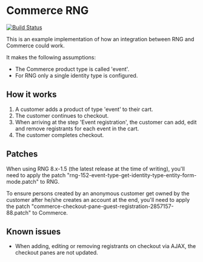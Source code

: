 # Commerce RNG

[![Build Status](https://travis-ci.org/MegaChriz/commerce_rng.svg?branch=8.x-1.x)](https://travis-ci.org/MegaChriz/afasprofit)

This is an example implementation of how an integration between RNG and Commerce
could work.

It makes the following assumptions:

  - The Commerce product type is called 'event'.
  - For RNG only a single identity type is configured.


## How it works

1. A customer adds a product of type 'event' to their cart.
2. The customer continues to checkout.
3. When arriving at the step 'Event registration', the customer can add, edit
   and remove registrants for each event in the cart.
4. The customer completes checkout.


## Patches

When using RNG 8.x-1.5 (the latest release at the time of writing), you'll need
to apply the patch "rng-152-event-type-get-identity-type-entity-form-mode.patch"
to RNG.

To ensure persons created by an anonymous customer get owned by the customer
after he/she creates an account at the end, you'll need to apply the patch
"commerce-checkout-pane-guest-registration-2857157-88.patch" to Commerce.


## Known issues

- When adding, editing or removing registrants on checkout via AJAX, the
  checkout panes are not updated.
